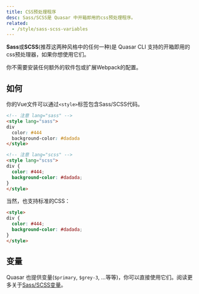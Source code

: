 ```yaml
---
title: CSS预处理程序
desc: Sass/SCSS是 Quasar 中开箱即用的css预处理程序。
related:
  - /style/sass-scss-variables
---
```


**Sass**或**SCSS**(推荐这两种风格中的任何一种)是 Quasar CLI 支持的开箱即用的css预处理器，如果你想使用它们。

你不需要安装任何额外的软件包或扩展Webpack的配置。

## 如何
你的Vue文件可以通过`<style>`标签包含Sass/SCSS代码。

```html
<!-- 注意 lang="sass" -->
<style lang="sass">
div
  color: #444
  background-color: #dadada
</style>
```

```html
<!-- 注意 lang="scss" -->
<style lang="scss">
div {
  color: #444;
  background-color: #dadada;
}
</style>
```

当然，也支持标准的CSS：

```html
<style>
div {
  color: #444;
  background-color: #dadada;
}
</style>
```

## 变量
 Quasar 也提供变量(`$primary`, `$grey-3`, ...等等)，你可以直接使用它们。阅读更多关于[Sass/SCSS变量](/style/sass-scss-variables)。
